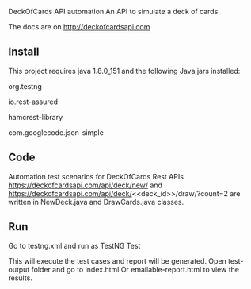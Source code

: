
DeckOfCards API automation An API to simulate a deck of cards

The docs are on http://deckofcardsapi.com

Install
------
This project requires java 1.8.0_151 and the following Java jars installed:

org.testng

io.rest-assured

hamcrest-library

com.googlecode.json-simple

Code
-----

Automation test scenarios for DeckOfCards Rest APIs https://deckofcardsapi.com/api/deck/new/ and https://deckofcardsapi.com/api/deck/<<deck_id>>/draw/?count=2 are written in NewDeck.java and DrawCards.java classes.

Run
----

Go to testng.xml and run as TestNG Test

This will execute the test cases and report will be generated. Open test-output folder and go to index.html Or emailable-report.html to view the results.
